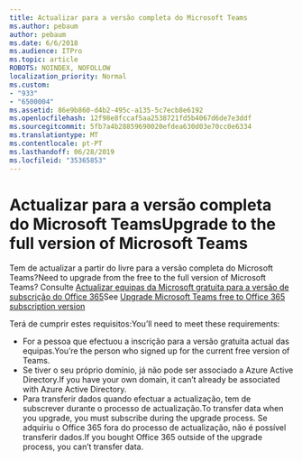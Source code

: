 ```yaml
---
title: Actualizar para a versão completa do Microsoft Teams
ms.author: pebaum
author: pebaum
ms.date: 6/6/2018
ms.audience: ITPro
ms.topic: article
ROBOTS: NOINDEX, NOFOLLOW
localization_priority: Normal
ms.custom:
- "933"
- "6500004"
ms.assetid: 86e9b860-d4b2-495c-a135-5c7ecb8e6192
ms.openlocfilehash: 12f98e8fccaf5aa2538721fd5b4067d6de7e3ddf
ms.sourcegitcommit: 5fb7a4b28859690020efdea630d03e70cc0e6334
ms.translationtype: MT
ms.contentlocale: pt-PT
ms.lasthandoff: 06/28/2019
ms.locfileid: "35365853"
---
```

# <a name="upgrade-to-the-full-version-of-microsoft-teams"></a><span data-ttu-id="ddaf9-102">Actualizar para a versão completa do Microsoft Teams</span><span class="sxs-lookup"><span data-stu-id="ddaf9-102">Upgrade to the full version of Microsoft Teams</span></span>

<span data-ttu-id="ddaf9-103">Tem de actualizar a partir do livre para a versão completa do Microsoft Teams?</span><span class="sxs-lookup"><span data-stu-id="ddaf9-103">Need to upgrade from the free to the full version of Microsoft Teams?</span></span> <span data-ttu-id="ddaf9-104">Consulte [Actualizar equipas da Microsoft gratuita para a versão de subscrição do Office 365](https://docs.microsoft.com/microsoftteams/upgrade-freemium)</span><span class="sxs-lookup"><span data-stu-id="ddaf9-104">See [Upgrade Microsoft Teams free to Office 365 subscription version](https://docs.microsoft.com/microsoftteams/upgrade-freemium)</span></span>

<span data-ttu-id="ddaf9-105">Terá de cumprir estes requisitos:</span><span class="sxs-lookup"><span data-stu-id="ddaf9-105">You’ll need to meet these requirements:</span></span>

- <span data-ttu-id="ddaf9-106">For a pessoa que efectuou a inscrição para a versão gratuita actual das equipas.</span><span class="sxs-lookup"><span data-stu-id="ddaf9-106">You’re the person who signed up for the current free version of Teams.</span></span>
- <span data-ttu-id="ddaf9-107">Se tiver o seu próprio domínio, já não pode ser associado a Azure Active Directory.</span><span class="sxs-lookup"><span data-stu-id="ddaf9-107">If you have your own domain, it can’t already be associated with Azure Active Directory.</span></span>
- <span data-ttu-id="ddaf9-108">Para transferir dados quando efectuar a actualização, tem de subscrever durante o processo de actualização.</span><span class="sxs-lookup"><span data-stu-id="ddaf9-108">To transfer data when you upgrade, you must subscribe during the upgrade process.</span></span> <span data-ttu-id="ddaf9-109">Se adquiriu o Office 365 fora do processo de actualização, não é possível transferir dados.</span><span class="sxs-lookup"><span data-stu-id="ddaf9-109">If you bought Office 365 outside of the upgrade process, you can’t transfer data.</span></span>

